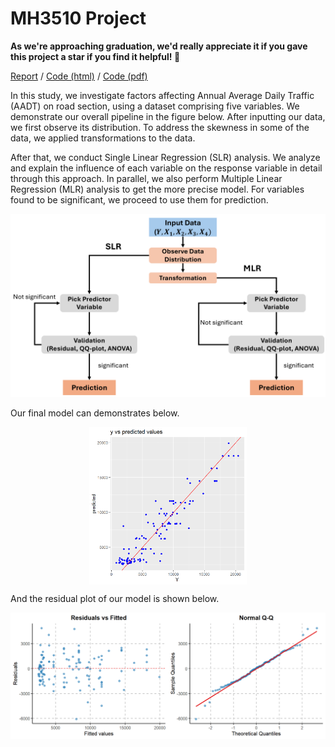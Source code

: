 # MH3510 Project

**As we're approaching graduation, we'd really appreciate it if you gave this project a star if you find it helpful! 🙏**

[Report](https://pufanyi.github.io/MH3510-Project/report/MH3510_Project.pdf) / [Code (html)](https://pufanyi.github.io/MH3510-Project/) / [Code (pdf)](https://pufanyi.github.io/MH3510-Project/index.pdf)

In this study, we investigate factors affecting Annual Average Daily Traffic (AADT) on road section, using a dataset comprising five variables. We demonstrate our overall pipeline in the figure below. After inputting our data, we first observe its distribution. To address the skewness in some of the data, we applied transformations to the data.

After that, we conduct Single Linear Regression (SLR) analysis. We analyze and explain the influence of each variable on the response variable in detail through this approach. In parallel, we also perform Multiple Linear Regression (MLR) analysis to get the more precise model. For variables found to be significant, we proceed to use them for prediction.

![](docs/imgs/intro.png)

Our final model can demonstrates below.

<img src="docs/imgs/model.png" alt="Model" style="display: block; margin: auto; width: 50%;">

And the residual plot of our model is shown below.

![](docs/imgs/residuals.png)
